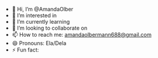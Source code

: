- 👋 Hi, I’m @AmandaOlber
- 👀 I’m interested in 
- 🌱 I’m currently learning 
- 💞️ I’m looking to collaborate on 
- 📫 How to reach me: amandaolbermann688@gmail.com
- 😄 Pronouns: Ela/Dela
- ⚡ Fun fact: 
